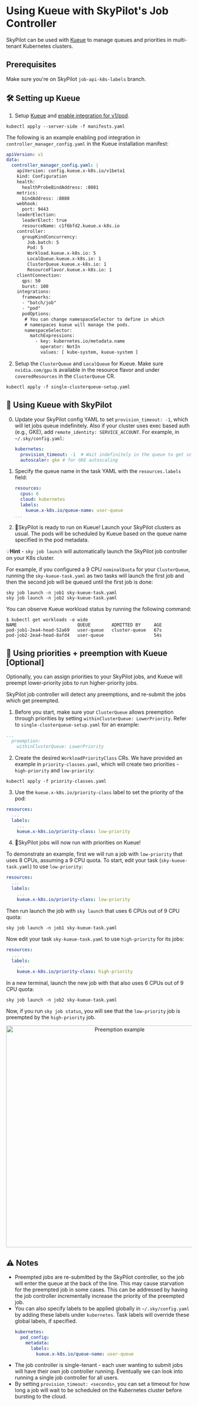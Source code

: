# Using Kueue with SkyPilot's Job Controller

SkyPilot can be used with [Kueue](https://kueue.sigs.k8s.io/) to manage queues and priorities in multi-tenant Kubernetes clusters.

## Prerequisites
Make sure you're on SkyPilot `job-api-k8s-labels` branch.

## 🛠️ Setting up Kueue

1. Setup [Kueue](https://kueue.sigs.k8s.io/docs/installation/) and [enable integration for v1/pod](https://kueue.sigs.k8s.io/docs/tasks/run/plain_pods/#before-you-begin).

```console
kubectl apply --server-side -f manifests.yaml
```

The following is an example enabling pod integration in `controller_manager_config.yaml` in the Kueue installation manifest:

```yaml
apiVersion: v1
data:
  controller_manager_config.yaml: |
    apiVersion: config.kueue.x-k8s.io/v1beta1
    kind: Configuration
    health:
      healthProbeBindAddress: :8081
    metrics:
      bindAddress: :8080
    webhook:
      port: 9443
    leaderElection:
      leaderElect: true
      resourceName: c1f6bfd2.kueue.x-k8s.io
    controller:
      groupKindConcurrency:
        Job.batch: 5
        Pod: 5
        Workload.kueue.x-k8s.io: 5
        LocalQueue.kueue.x-k8s.io: 1
        ClusterQueue.kueue.x-k8s.io: 1
        ResourceFlavor.kueue.x-k8s.io: 1
    clientConnection:
      qps: 50
      burst: 100
    integrations:
      frameworks:
      - "batch/job"
      - "pod"
      podOptions:
       # You can change namespaceSelector to define in which 
       # namespaces kueue will manage the pods.
       namespaceSelector:
         matchExpressions:
           - key: kubernetes.io/metadata.name
             operator: NotIn
             values: [ kube-system, kueue-system ]
```
2. Setup the `ClusterQueue` and `LocalQueue` for Kueue. Make sure `nvidia.com/gpu` is available in the resource flavor and under `coveredResources` in the `ClusterQueue` CR.
```console
kubectl apply -f single-clusterqueue-setup.yaml
```

## 🚀 Using Kueue with SkyPilot

0. Update your SkyPilot config YAML to set `provision_timeout: -1`, which will let jobs queue indefinitely. Also if your cluster uses exec based auth (e.g., GKE), add `remote_identity: SERVICE_ACCOUNT`. For example, in `~/.sky/config.yaml`:
    ```yaml
    kubernetes:
      provision_timeout: -1  # Wait indefinitely in the queue to get scheduled on the k8s cluster
      autoscaler: gke # for GKE autoscaling
    ```

1. Specify the queue name in the task YAML with the `resources.labels` field:
    ```yaml
    resources:
      cpus: 6
      cloud: kubernetes
      labels:
        kueue.x-k8s.io/queue-name: user-queue
    ...
    ```

2. 🎉SkyPilot is ready to run on Kueue! Launch your SkyPilot clusters as usual. The pods will be scheduled by Kueue based on the queue name specified in the pod metadata.

💡**Hint** - `sky job launch` will automatically launch the SkyPilot job controller on your K8s cluster.

For example, if you configured a 9 CPU `nominalQuota` for your `ClusterQueue`, running the `sky-kueue-task.yaml` as two tasks will launch the first job 
and then the second job will be queued until the first job is done:
```console
sky job launch -n job1 sky-kueue-task.yaml
sky job launch -n job2 sky-kueue-task.yaml
```

You can observe Kueue workload status by running the following command:
```console
$ kubectl get workloads -o wide
NAME                       QUEUE        ADMITTED BY     AGE
pod-job1-2ea4-head-52a69   user-queue   cluster-queue   67s
pod-job2-2ea4-head-8afd4   user-queue                   54s
```

## 🥾 Using priorities + preemption with Kueue [Optional]

Optionally, you can assign priorities to your SkyPilot jobs, and Kueue will preempt lower-priority jobs to run higher-priority jobs.

SkyPilot job controller will detect any preemptions, and re-submit the jobs which get preempted.

1. Before you start, make sure your `ClusterQueue` allows preemption through priorities by setting `withinClusterQueue: LowerPriority`. Refer to `single-clusterqueue-setup.yaml` for an example:
```yaml
...
  preemption:
    withinClusterQueue: LowerPriority
```

2. Create the desired `WorkloadPriorityClass` CRs. We have provided an example in `priority-classes.yaml`, which will create two priorities - `high-priority` and `low-priority`:
```console
kubectl apply -f priority-classes.yaml
```

3. Use the `kueue.x-k8s.io/priority-class` label to set the priority of the pod:
```yaml
resources:
  ...
  labels:
    ...
    kueue.x-k8s.io/priority-class: low-priority
```

4. 🎉SkyPilot jobs will now run with priorities on Kueue!

To demonstrate an example, first we will run a job with `low-priority` that uses 8 CPUs, assuming a 9 CPU quota. To start, edit your task (`sky-kueue-task.yaml`) to use `low-priority`:
```yaml
resources:
  ...
  labels:
    ...
    kueue.x-k8s.io/priority-class: low-priority
```

Then run launch the job with `sky launch` that uses 6 CPUs out of 9 CPU quota:
```console
sky job launch -n job1 sky-kueue-task.yaml
```

Now edit your task `sky-kueue-task.yaml` to use `high-priority` for its jobs:
```yaml
resources:
  ...
  labels:
    ...
    kueue.x-k8s.io/priority-class: high-priority
```

In a new terminal, launch the new job with that also uses 6 CPUs out of 9 CPU quota:
```console
sky job launch -n job2 sky-kueue-task.yaml
```

Now, if you run `sky job status`, you will see that the `low-priority` job is preempted by the `high-priority` job.

<!-- source https://docs.google.com/drawings/d/18tb04cJEIyF5afKxAPL2XKlHXIc2lLYR-PXOa1ImDnw/edit?usp=sharing -->
<p align="center">
  <img src="https://i.imgur.com/xbEcAWH.png" alt="Preemption example" width="600"/>
</p>

## ⚠️ Notes
* Preempted jobs are re-submitted by the SkyPilot controller, so the job will enter the queue at the back of the line. This may cause starvation for the preempted job in some cases. This can be addressed by having the job controller incrementally increase the priority of the preempted job.
* You can also specify labels to be applied globally in `~/.sky/config.yaml` by adding these labels under `kubernetes`. Task labels will override these global labels, if specified.
    ```yaml
    kubernetes:
      pod_config:
        metadata:
          labels:
            kueue.x-k8s.io/queue-name: user-queue
    ```
* The job controller is single-tenant - each user wanting to submit jobs will have their own job controller running. Eventually we can look into running a single job controller for all users.
* By setting `provision_timeout: <seconds>`, you can set a timeout for how long a job will wait to be scheduled on the Kubernetes cluster before bursting to the cloud. 